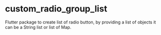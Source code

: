 # custom_radio_group_list
Flutter package to create list of radio button, by providing a list of objects it can be a String list or list of Map.
